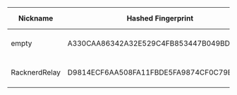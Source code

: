 | Nickname |  Hashed Fingerprint	| Or Addresses | Contact | Running | Flags | Last Seen | First Seen | Last Restarted | Advertised Bandwidth | Platform | Version | Version Status | Recommended Version | Verified hostnames | Exit policy |
|---|---|---|---|---|---|---|---|---|---|---|---|---|---|---|---|
|empty | A330CAA86342A32E529C4FB853447B049BD68E31 | ["188.155.244.42:9001"] | empty | true | Running, Valid | 2025-08-30 02:00:00 | 2025-08-30 00:00:00 | 2025-08-29 21:46:03 | 0 | Tor 0.4.8.16 on Linux | 0.4.8.16 | recommended | true | ["xdsl-188-155-244-42.adslplus.ch"] | ["reject *:*"]|
|RacknerdRelay | D9814ECF6AA508FA11FBDE5FA9874CF0C79E0D3F | ["96.8.120.57:9001"] | N/A | true | Running, V2Dir, Valid | 2025-08-30 02:00:00 | 2025-08-30 00:00:00 | 2025-08-29 22:52:55 | 0 | Tor 0.4.8.17 on Linux | 0.4.8.17 | recommended | true | N/A | ["reject *:*"]|
